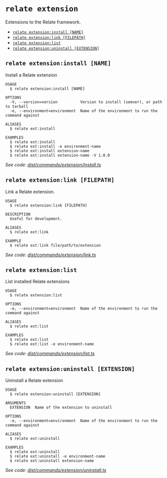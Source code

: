 `relate extension`
==================

Extensions to the Relate framework.

* [`relate extension:install [NAME]`](#relate-extensioninstall-name)
* [`relate extension:link [FILEPATH]`](#relate-extensionlink-filepath)
* [`relate extension:list`](#relate-extensionlist)
* [`relate extension:uninstall [EXTENSION]`](#relate-extensionuninstall-extension)

## `relate extension:install [NAME]`

Install a Relate extension

```
USAGE
  $ relate extension:install [NAME]

OPTIONS
  -V, --version=version          Version to install (semver), or path to tarball
  -e, --environment=environment  Name of the environment to run the command against

ALIASES
  $ relate ext:install

EXAMPLES
  $ relate ext:install
  $ relate ext:install -e environment-name
  $ relate ext:install extension-name
  $ relate ext:install extension-name -V 1.0.0
```

_See code: [dist/commands/extension/install.ts](https://github.com/neo4j-devtools/relate/blob/v1.0.3-alpha.1/packages/cli/src/commands/extension/install.ts)_

## `relate extension:link [FILEPATH]`

Link a Relate extension.

```
USAGE
  $ relate extension:link [FILEPATH]

DESCRIPTION
  Useful for development.

ALIASES
  $ relate ext:link

EXAMPLE
  $ relate ext:link file/path/to/extension
```

_See code: [dist/commands/extension/link.ts](https://github.com/neo4j-devtools/relate/blob/v1.0.3-alpha.1/packages/cli/src/commands/extension/link.ts)_

## `relate extension:list`

List installed Relate extensions

```
USAGE
  $ relate extension:list

OPTIONS
  -e, --environment=environment  Name of the environment to run the command against

ALIASES
  $ relate ext:list

EXAMPLES
  $ relate ext:list
  $ relate ext:list -e environment-name
```

_See code: [dist/commands/extension/list.ts](https://github.com/neo4j-devtools/relate/blob/v1.0.3-alpha.1/packages/cli/src/commands/extension/list.ts)_

## `relate extension:uninstall [EXTENSION]`

Uninstall a Relate extension

```
USAGE
  $ relate extension:uninstall [EXTENSION]

ARGUMENTS
  EXTENSION  Name of the extension to uninstall

OPTIONS
  -e, --environment=environment  Name of the environment to run the command against

ALIASES
  $ relate ext:uninstall

EXAMPLES
  $ relate ext:uninstall
  $ relate ext:uninstall -e environment-name
  $ relate ext:uninstall extension-name
```

_See code: [dist/commands/extension/uninstall.ts](https://github.com/neo4j-devtools/relate/blob/v1.0.3-alpha.1/packages/cli/src/commands/extension/uninstall.ts)_
